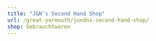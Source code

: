 ```yaml
---
title: "J&N's Second Hand Shop"
url: /great-yarmouth/jundns-second-hand-shop/
shop: Gebrauchtwaren
---
```

